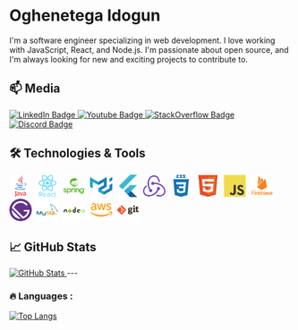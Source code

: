 <!DOCTYPE html>
<html lang="en">
<head>
    <meta charset="UTF-8">
    <meta name="viewport" content="width=device-width, initial-scale=1.0">
</head>
<body>

<h1>Oghenetega Idogun</h1>
<p>
  I'm a software engineer specializing in web development. I love working with JavaScript, React, and Node.js.
  I'm passionate about open source, and I'm always looking for new and exciting projects to contribute to.
</p>

<h2>📫 Media</h2>
<div id="badges">
  <a href="https://www.linkedin.com/in/oghenetega-idogun-8748ba22b/">
    <img src="https://img.shields.io/badge/LinkedIn-blue?style=for-the-badge&logo=linkedin&logoColor=white" alt="LinkedIn Badge"/>
  </a>
  <a href="https://www.youtube.com/channel/UC8dsasfEOQjcfP7VcxqeEWg">
    <img src="https://img.shields.io/badge/YouTube-red?style=for-the-badge&logo=youtube&logoColor=white" alt="Youtube Badge"/>
  </a>
  <a href="https://stackoverflow.com/users/15254738/oghenetega-idogun">
    <img src="https://img.shields.io/badge/StackOverflow-white?style=for-the-badge&logo=stackoverflow&logoColor=white" alt="StackOverflow Badge"/>
  </a>
  <a href="https://stackoverflow.com/users/15254738/oghenetega-idogun">
    <img src="https://img.shields.io/badge/Discord-default?style=for-the-badge&logo=discord&logoColor=white" alt="Discord Badge"/>
  </a>
</div>
</p>

<h2>🛠️ Technologies & Tools</h2>
<div>
  <img src="https://github.com/devicons/devicon/blob/master/icons/java/java-original-wordmark.svg" title="Java" alt="Java" width="40" height="40"/>&nbsp;
  <img src="https://github.com/devicons/devicon/blob/master/icons/react/react-original-wordmark.svg" title="React" alt="React" width="40" height="40"/>&nbsp;
  <img src="https://github.com/devicons/devicon/blob/master/icons/spring/spring-original-wordmark.svg" title="Spring" alt="Spring" width="40" height="40"/>&nbsp;
  <img src="https://github.com/devicons/devicon/blob/master/icons/materialui/materialui-original.svg" title="Material UI" alt="Material UI" width="40" height="40"/>&nbsp;
  <img src="https://github.com/devicons/devicon/blob/master/icons/flutter/flutter-original.svg" title="Flutter" alt="Flutter" width="40" height="40"/>&nbsp;
  <img src="https://github.com/devicons/devicon/blob/master/icons/redux/redux-original.svg" title="Redux" alt="Redux " width="40" height="40"/>&nbsp;
  <img src="https://github.com/devicons/devicon/blob/master/icons/css3/css3-plain-wordmark.svg"  title="CSS3" alt="CSS" width="40" height="40"/>&nbsp;
  <img src="https://github.com/devicons/devicon/blob/master/icons/html5/html5-original.svg" title="HTML5" alt="HTML" width="40" height="40"/>&nbsp;
  <img src="https://github.com/devicons/devicon/blob/master/icons/javascript/javascript-original.svg" title="JavaScript" alt="JavaScript" width="40" height="40"/>&nbsp;
  <img src="https://github.com/devicons/devicon/blob/master/icons/firebase/firebase-plain-wordmark.svg" title="Firebase" alt="Firebase" width="40" height="40"/>&nbsp;
  <img src="https://github.com/devicons/devicon/blob/master/icons/gatsby/gatsby-original.svg" title="Gatsby"  alt="Gatsby" width="40" height="40"/>&nbsp;
  <img src="https://github.com/devicons/devicon/blob/master/icons/mysql/mysql-original-wordmark.svg" title="MySQL"  alt="MySQL" width="40" height="40"/>&nbsp;
  <img src="https://github.com/devicons/devicon/blob/master/icons/nodejs/nodejs-original-wordmark.svg" title="NodeJS" alt="NodeJS" width="40" height="40"/>&nbsp;
  <img src="https://github.com/devicons/devicon/blob/master/icons/amazonwebservices/amazonwebservices-plain-wordmark.svg" title="AWS" alt="AWS" width="40" height="40"/>&nbsp;
  <img src="https://github.com/devicons/devicon/blob/master/icons/git/git-original-wordmark.svg" title="Git" **alt="Git" width="40" height="40"/>
</div>
</pre>

<h2>📈 GitHub Stats</h2>
<p>
  <a href="https://github.com/username">
    <img src="https://github-readme-stats.vercel.app/api?username=tegaidogun&show_icons=true&theme=algolia" alt="GitHub Stats" />
  </a>
---

### :fire: Languages :
  [![Top Langs](https://github-readme-stats.vercel.app/api/top-langs/?username=tegaidogun&layout=compact&theme=vision-friendly-dark)](https://github.com/anuraghazra/github-readme-stats)
</p>

</body>
</html>
